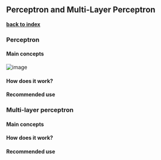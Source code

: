 ## Perceptron and Multi-Layer Perceptron

**[back to index](https://github.com/mlfa03/MLOPs/blob/main/README.md)**

### Perceptron 

#### Main concepts 

![image](https://user-images.githubusercontent.com/39881974/200903218-3e09e70b-8232-4e5f-a176-0845d720a96a.png)

#### How does it work?


#### Recommended use


### Multi-layer perceptron


#### Main concepts 


#### How does it work?


#### Recommended use
